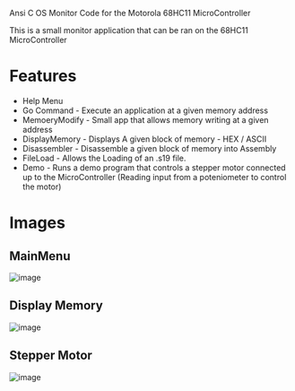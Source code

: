 Ansi C OS Monitor Code for the Motorola 68HC11 MicroController

This is a small monitor application that can be ran on the 68HC11 MicroController

# Features
- Help Menu
- Go Command - Execute an application at a given memory address
- MemoeryModify - Small app that allows memory writing at a given address
- DisplayMemory - Displays A given block of memory - HEX / ASCII
- Disassembler - Disassemble a given block of memory into Assembly
- FileLoad - Allows the Loading of an .s19 file.
- Demo - Runs a demo program that controls a stepper motor connected up to the MicroController (Reading input from a poteniometer to control the motor)

# Images

## MainMenu
![image](https://user-images.githubusercontent.com/1077197/231517577-8dd99537-2a8e-4c42-b4f8-55fc2c849847.png)

## Display Memory
![image](https://user-images.githubusercontent.com/1077197/231517935-6a6ae4a7-19eb-4983-9f1d-5ec0b34156ba.png)

## Stepper Motor
![image](https://user-images.githubusercontent.com/1077197/231519329-b46e9be1-fe31-45c0-a131-2cd284685e71.png)

